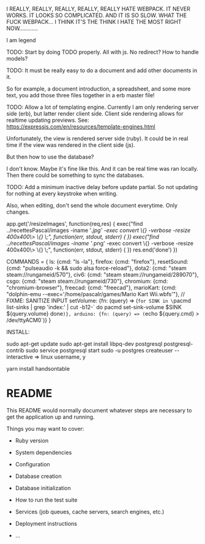 I REALLY, REALLY, REALLY, REALLY, REALLY HATE WEBPACK. IT NEVER WORKS. IT LOOKS SO COMPLICATED. AND IT IS SO SLOW. WHAT THE FUCK WEBPACK...
I THINK IT'S THE THINK I HATE THE MOST RIGHT NOW............

I am legend

TODO: Start by doing TODO properly. All with js. No redirect? How to handle models?

TODO: It must be really easy to do a document and add other documents in it.

So for example, a document introduction, a spreadsheet, and some more text, you add those three files together in a erb master file!

TODO: Allow a lot of templating engine. Currently I am only rendering server side (erb), but latter render client side.
Client side rendering allows for realtime updating previews.
See: https://expressjs.com/en/resources/template-engines.html

Unfortunately, the view is rendered server side (ruby). It could be in real time if the view was rendered in the client side (js).

But then how to use the database?

I don't know. Maybe it's fine like this. And it can be real time was ran locally. Then there could be something to sync the databases.

TODO: Add a minimum inactive delay before update partial. So not updating for nothing at every keystroke when writing.

Also, when editing, don't send the whole document everytime. Only changes.


app.get('/resizeImages', function(req,res) {
  exec("find ../recettesPascal/images -iname '*.jpg' -exec convert \\{} -verbose -resize 400x400\\> \\{} \\;", function(err, stdout, stderr) {
  })
  exec("find ../recettesPascal/images -iname '*.png' -exec convert \\{} -verbose -resize 400x400\\> \\{} \\;", function(err, stdout, stderr) {
  })
  res.end('done')
})

COMMANDS = {
  ls: {cmd: "ls -la"},
  firefox: {cmd: "firefox"},
  resetSound: {cmd: "pulseaudio -k && sudo alsa force-reload"},
  dota2: {cmd: "steam steam://rungameid/570"},
  civ6: {cmd: "steam steam://rungameid/289070"},
  csgo: {cmd: "steam steam://rungameid/730"},
  chromium: {cmd: "chromium-browser"},
  freecad: {cmd: "freecad"},
  marioKart: {cmd: "dolphin-emu --exec='/home/pascalr/games/Mario Kart Wii.wbfs'"},
  // FIXME: SANITIZE INPUT
  setVolume: {fn: (query) => (`for SINK in \`pacmd list-sinks | grep 'index:' | cut -b12-\`
do
  pacmd set-sink-volume $SINK ${query.volume}
done`)},
  arduino: {fn: (query) => (`echo ${query.cmd} > /dev/ttyACM0`)}
}

INSTALL:

sudo apt-get update
sudo apt-get install libpq-dev postgresql postgresql-contrib
sudo service postgresql start
sudo -u postgres createuser --interactive
=> linux username, y

yarn install handsontable

# README

This README would normally document whatever steps are necessary to get the
application up and running.

Things you may want to cover:

* Ruby version

* System dependencies

* Configuration

* Database creation

* Database initialization

* How to run the test suite

* Services (job queues, cache servers, search engines, etc.)

* Deployment instructions

* ...
